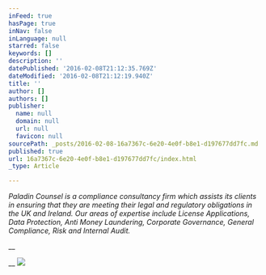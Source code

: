 ```yaml
---
inFeed: true
hasPage: true
inNav: false
inLanguage: null
starred: false
keywords: []
description: ''
datePublished: '2016-02-08T21:12:35.769Z'
dateModified: '2016-02-08T21:12:19.940Z'
title: ''
author: []
authors: []
publisher:
  name: null
  domain: null
  url: null
  favicon: null
sourcePath: _posts/2016-02-08-16a7367c-6e20-4e0f-b8e1-d197677dd7fc.md
published: true
url: 16a7367c-6e20-4e0f-b8e1-d197677dd7fc/index.html
_type: Article

---
```

_Paladin Counsel is a compliance consultancy firm which assists its clients in ensuring that they are meeting their legal and regulatory obligations in the UK and Ireland. Our areas of expertise include License Applications, Data Protection, Anti Money Laundering, Corporate Governance, General Compliance, Risk and Internal Audit._

__

__
![](https://the-grid-user-content.s3-us-west-2.amazonaws.com/f171fe61-504a-4cb4-9861-5a79ff06be6b.png)